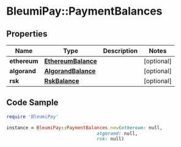 # BleumiPay::PaymentBalances

## Properties

Name | Type | Description | Notes
------------ | ------------- | ------------- | -------------
**ethereum** | [**EthereumBalance**](EthereumBalance.md) |  | [optional] 
**algorand** | [**AlgorandBalance**](AlgorandBalance.md) |  | [optional] 
**rsk** | [**RskBalance**](RskBalance.md) |  | [optional] 

## Code Sample

```ruby
require 'BleumiPay'

instance = BleumiPay::PaymentBalances.new(ethereum: null,
                                 algorand: null,
                                 rsk: null)
```


